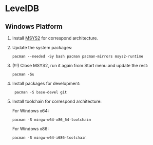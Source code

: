 # LevelDB

## Windows Platform

1. Install [MSYS2](http://msys2.github.io/) for correspond architecture.

1. Update the system packages:

     ```
     pacman --needed -Sy bash pacman pacman-mirrors msys2-runtime
     ```
    
1. (!!!) Close MSYS2, run it again from Start menu and update the rest:

     ```
     pacman -Su
     ```
    
1. Install packages for development:

     ```   
    ﻿ pacman -S base-devel git
     ```
    
1. Install toolchain for correspond architecture:

     For Windows x64:

     ``` 
     pacman -S mingw-w64-x86_64-toolchain
     ```
    
     For Windows x86:
   
     ``` 
     pacman -S mingw-w64-i686-toolchain
     ```
    
